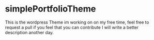 # simplePortfolioTheme

This is the wordpress Theme im working on on my free time, feel free to request a pull if you feel that you can contribute
I will write a better description another day.
